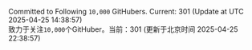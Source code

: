 Committed to Following `10,000` GitHubers. Current: <!-- FOLLOWING_COUNT -->301<!-- FOLLOWING_COUNT --> (Update at UTC <!-- LAST_UPDATED -->2025-04-25 14:38:57<!-- LAST_UPDATED -->)<br>
致力于关注`10,000`个GitHuber。当前：<!-- FOLLOWING_COUNT -->301<!-- FOLLOWING_COUNT --> (更新于北京时间 <!-- LAST_UPDATED_CST -->2025-04-25 22:38:57<!-- LAST_UPDATED_CST -->)
